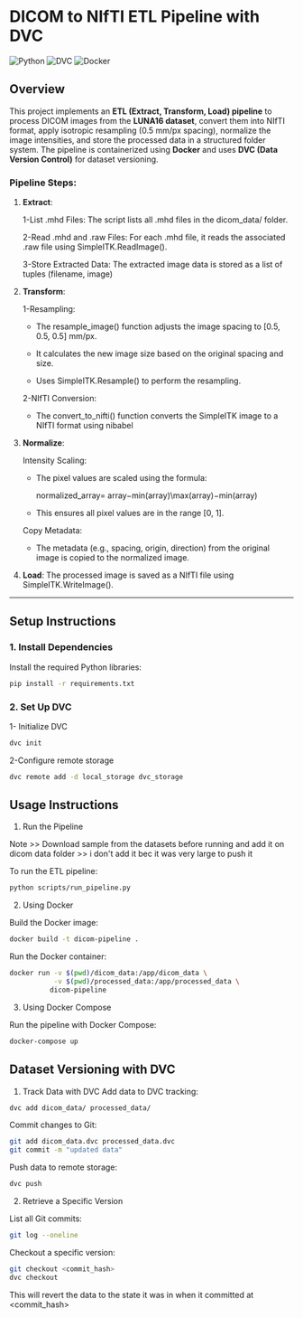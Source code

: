 ﻿
#  DICOM to NIfTI ETL Pipeline with DVC

![Python](https://img.shields.io/badge/Python-3.9-blue)
![DVC](https://img.shields.io/badge/DVC-2.0-green)
![Docker](https://img.shields.io/badge/Docker-20.10-orange)


## Overview
This project implements an **ETL (Extract, Transform, Load) pipeline** to process DICOM images from the **LUNA16 dataset**, convert them into NIfTI format, apply isotropic resampling (0.5 mm/px spacing), normalize the image intensities, and store the processed data in a structured folder system. The pipeline is containerized using **Docker** and uses **DVC (Data Version Control)** for dataset versioning.

### Pipeline Steps:
1. **Extract**:
   
    1-List .mhd Files: The script lists all .mhd files in the dicom_data/ folder.
   
    2-Read .mhd and .raw Files: For each .mhd file, it reads the associated .raw file using SimpleITK.ReadImage().
   
    3-Store Extracted Data: The extracted image data is stored as a list of tuples (filename, image)
   
3. **Transform**:
   
      1-Resampling:
      
      - The resample_image() function adjusts the image spacing to [0.5, 0.5, 0.5] mm/px.
          
      - It calculates the new image size based on the original spacing and size.
          
      - Uses SimpleITK.Resample() to perform the resampling.
      
      2-NIfTI Conversion:
  
      - The convert_to_nifti() function converts the SimpleITK image to a NIfTI format using nibabel

3. **Normalize**:
  
     Intensity Scaling:

      - The pixel values are scaled using the formula:
        
         normalized_array= array−min(array)\max(array)−min(array)
        
      - This ensures all pixel values are in the range [0, 1].

   Copy Metadata:
   
      - The metadata (e.g., spacing, origin, direction) from the original image is copied to the normalized image.

4. **Load**: The processed image is saved as a NIfTI file using SimpleITK.WriteImage().

---

## Setup Instructions

### 1. Install Dependencies
Install the required Python libraries:
```bash
pip install -r requirements.txt
```

### 2. Set Up DVC
1- Initialize DVC
```bash
dvc init
```

2-Configure remote storage
```bash
dvc remote add -d local_storage dvc_storage
```


## Usage Instructions
1. Run the Pipeline
   
Note >> Download sample from the datasets before running and add it on dicom data folder >> i don't add it bec it was very large to push it

To run the ETL pipeline:
``` bash
python scripts/run_pipeline.py
```

2. Using Docker
   
Build the Docker image:
``` bash
docker build -t dicom-pipeline .
```

Run the Docker container:
``` bash
docker run -v $(pwd)/dicom_data:/app/dicom_data \
           -v $(pwd)/processed_data:/app/processed_data \
          dicom-pipeline
```
3. Using Docker Compose
 
Run the pipeline with Docker Compose:
``` bash
docker-compose up
```
## Dataset Versioning with DVC
1. Track Data with DVC
Add data to DVC tracking:
```bash
dvc add dicom_data/ processed_data/
```

Commit changes to Git:
```bash
git add dicom_data.dvc processed_data.dvc 
git commit -m "updated data"
```

Push data to remote storage:
```bash
dvc push
```

2. Retrieve a Specific Version
   
List all Git commits:
```bash
git log --oneline
```

Checkout a specific version:

```bash
git checkout <commit_hash>
dvc checkout
```
This will revert the data to the state it was in when it committed at <commit_hash>
